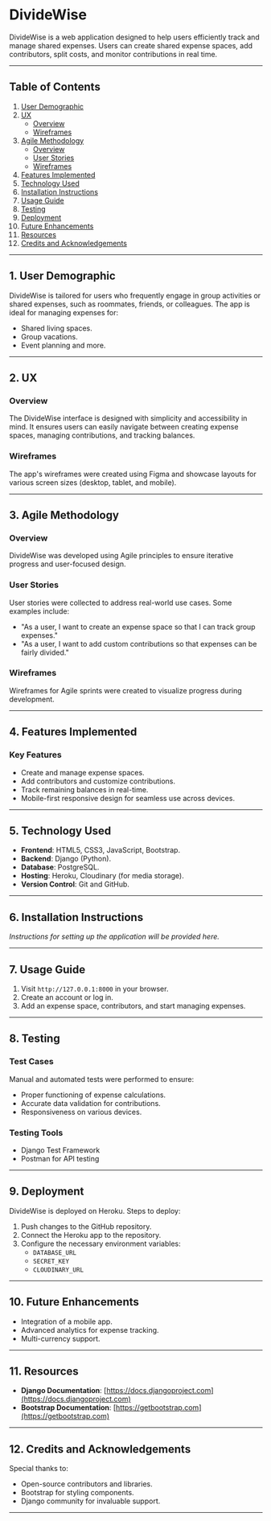 # **DivideWise**

DivideWise is a web application designed to help users efficiently track and manage shared expenses. Users can create shared expense spaces, add contributors, split costs, and monitor contributions in real time.

---

## **Table of Contents**

1. [User Demographic](#user-demographic)
2. [UX](#ux)
   - [Overview](#overview)
   - [Wireframes](#wireframes)
3. [Agile Methodology](#agile-methodology)
   - [Overview](#agile-overview)
   - [User Stories](#user-stories)
   - [Wireframes](#agile-wireframes)
4. [Features Implemented](#features-implemented)
5. [Technology Used](#technology-used)
6. [Installation Instructions](#installation-instructions)
7. [Usage Guide](#usage-guide)
8. [Testing](#testing)
9. [Deployment](#deployment)
10. [Future Enhancements](#future-enhancements)
11. [Resources](#resources)
12. [Credits and Acknowledgements](#credits-and-acknowledgements)

---

## **1. User Demographic**

DivideWise is tailored for users who frequently engage in group activities or shared expenses, such as roommates, friends, or colleagues. The app is ideal for managing expenses for:

- Shared living spaces.
- Group vacations.
- Event planning and more.

---

## **2. UX**

### **Overview**
The DivideWise interface is designed with simplicity and accessibility in mind. It ensures users can easily navigate between creating expense spaces, managing contributions, and tracking balances.

### **Wireframes**
The app's wireframes were created using Figma and showcase layouts for various screen sizes (desktop, tablet, and mobile).

---

## **3. Agile Methodology**

### **Overview**
DivideWise was developed using Agile principles to ensure iterative progress and user-focused design.

### **User Stories**
User stories were collected to address real-world use cases. Some examples include:

- "As a user, I want to create an expense space so that I can track group expenses."
- "As a user, I want to add custom contributions so that expenses can be fairly divided."

### **Wireframes**
Wireframes for Agile sprints were created to visualize progress during development.

---

## **4. Features Implemented**

### **Key Features**
- Create and manage expense spaces.
- Add contributors and customize contributions.
- Track remaining balances in real-time.
- Mobile-first responsive design for seamless use across devices.

---

## **5. Technology Used**

- **Frontend**: HTML5, CSS3, JavaScript, Bootstrap.
- **Backend**: Django (Python).
- **Database**: PostgreSQL.
- **Hosting**: Heroku, Cloudinary (for media storage).
- **Version Control**: Git and GitHub.

---

## **6. Installation Instructions**

*Instructions for setting up the application will be provided here.*

---

## **7. Usage Guide**

1. Visit `http://127.0.0.1:8000` in your browser.
2. Create an account or log in.
3. Add an expense space, contributors, and start managing expenses.

---

## **8. Testing**

### **Test Cases**
Manual and automated tests were performed to ensure:

- Proper functioning of expense calculations.
- Accurate data validation for contributions.
- Responsiveness on various devices.

### **Testing Tools**
- Django Test Framework
- Postman for API testing

---

## **9. Deployment**

DivideWise is deployed on Heroku. Steps to deploy:

1. Push changes to the GitHub repository.
2. Connect the Heroku app to the repository.
3. Configure the necessary environment variables:
   - `DATABASE_URL`
   - `SECRET_KEY`
   - `CLOUDINARY_URL`

---

## **10. Future Enhancements**

- Integration of a mobile app.
- Advanced analytics for expense tracking.
- Multi-currency support.

---

## **11. Resources**

- **Django Documentation**: [https://docs.djangoproject.com](https://docs.djangoproject.com)
- **Bootstrap Documentation**: [https://getbootstrap.com](https://getbootstrap.com)

---

## **12. Credits and Acknowledgements**

Special thanks to:

- Open-source contributors and libraries.
- Bootstrap for styling components.
- Django community for invaluable support.

---
